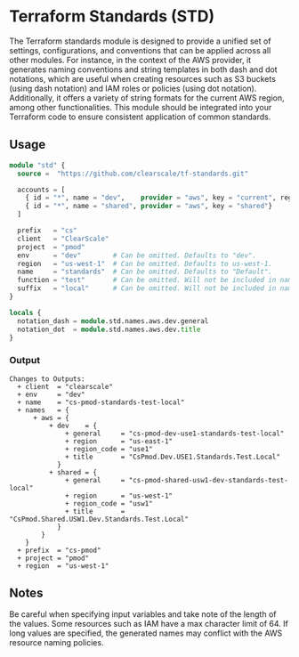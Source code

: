 # Terraform Standards (STD)

The Terraform standards module is designed to provide a unified set of settings, configurations, and conventions that can be applied across all other modules. For instance, in the context of the AWS provider, it generates naming conventions and string templates in both dash and dot notations, which are useful when creating resources such as S3 buckets (using dash notation) and IAM roles or policies (using dot notation). Additionally, it offers a variety of string formats for the current AWS region, among other functionalities. This module should be integrated into your Terraform code to ensure consistent application of common standards.

## Usage

```terraform
module "std" {
  source =  "https://github.com/clearscale/tf-standards.git"

  accounts = [
    { id = "*", name = "dev",    provider = "aws", key = "current", region = "us-east-1"},
    { id = "*", name = "shared", provider = "aws", key = "shared"}
  ]

  prefix   = "cs"
  client   = "ClearScale"
  project  = "pmod"
  env      = "dev"        # Can be omitted. Defaults to "dev".
  region   = "us-west-1"  # Can be omitted. Defaults to us-west-1.
  name     = "standards"  # Can be omitted. Defaults to "Default".
  function = "test"       # Can be omitted. Will not be included in naming conventions if not specified.
  suffix   = "local"      # Can be omitted. Will not be included in naming conventions if not specified.
}

locals {
  notation_dash = module.std.names.aws.dev.general
  notation_dot  = module.std.names.aws.dev.title
}
```

### Output

```
Changes to Outputs:
  + client  = "clearscale"
  + env     = "dev"
  + name    = "cs-pmod-standards-test-local"
  + names   = {
      + aws = {
          + dev    = {
              + general     = "cs-pmod-dev-use1-standards-test-local"
              + region      = "us-east-1"
              + region_code = "use1"
              + title       = "CsPmod.Dev.USE1.Standards.Test.Local"
            }
          + shared = {
              + general     = "cs-pmod-shared-usw1-dev-standards-test-local"
              + region      = "us-west-1"
              + region_code = "usw1"
              + title       = "CsPmod.Shared.USW1.Dev.Standards.Test.Local"
            }
        }
    }
  + prefix  = "cs-pmod"
  + project = "pmod"
  + region  = "us-west-1"
```

## Notes

Be careful when specifying input variables and take note of the length of the values. Some resources such as IAM have a max character limit of 64. If long values are specified, the generated names may conflict with the AWS resource naming policies.